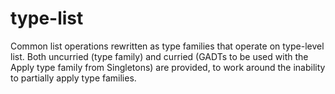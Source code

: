 # type-list
Common list operations rewritten as type families that operate on type-level list. Both uncurried (type family) and curried (GADTs to be used with the Apply type family from Singletons) are provided, to work around the inability to partially apply type families.
